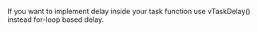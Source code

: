 If you want to implement delay inside your task function use vTaskDelay() instead for-loop based delay.
